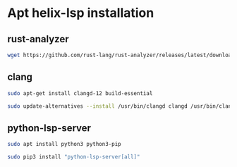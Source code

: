 # Apt helix-lsp installation

## rust-analyzer

```bash
wget https://github.com/rust-lang/rust-analyzer/releases/latest/download/rust-analyzer-x86_64-unknown-linux-gnu.gz && gzip -d rust-analyzer-x86_64-unknown-linux-gnu.gz && chmod +x rust-analyzer-x86_64-unknown-linux-gnu && mv rust-analyzer-x86_64-unknown-linux-gnu rust-analyzer && sudo mv rust-analyzer /usr/local/bin
```

## clang

```bash
sudo apt-get install clangd-12 build-essential
```

```bash
sudo update-alternatives --install /usr/bin/clangd clangd /usr/bin/clangd-12 100
```

## python-lsp-server

```bash
sudo apt install python3 python3-pip
```

```bash
sudo pip3 install "python-lsp-server[all]"
```
